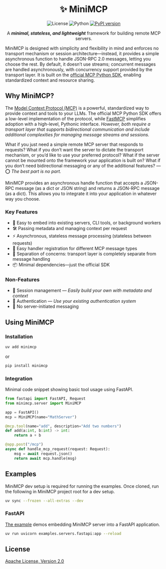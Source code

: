 <div align="center">

<!-- omit in toc -->
# ✨ MiniMCP

![License](https://img.shields.io/badge/License-Apache%202.0-blue.svg)
![Python](https://img.shields.io/badge/python-3.10%2B-blue)
[![PyPI version](https://img.shields.io/pypi/v/minimcp.svg)](https://pypi.org/project/minimcp/)

A _**minimal, stateless, and lightweight**_ framework for building remote MCP servers.
</div>

MiniMCP is designed with simplicity and flexibility in mind and enforces no transport mechanism or session architecture—instead, it provides a simple asynchronous function to handle JSON-RPC 2.0 messages, letting you choose the rest. By default, it doesn’t use streams; concurrent messages are handled asynchronously, with concurrency support provided by the transport layer. It is built on the [official MCP Python SDK](https://github.com/modelcontextprotocol/python-sdk), enabling standardized context and resource sharing.

## Why MiniMCP?

The [Model Context Protocol (MCP)](https://modelcontextprotocol.io) is a powerful, standardized way to provide context and tools to your LLMs. The official MCP Python SDK offers a low-level implementation of the protocol, while [FastMCP](https://github.com/jlowin/fastmcp) simplifies adoption with a high-level, Pythonic interface. _However, both require a transport layer that supports bidirectional communication and include additional complexities for managing message streams and sessions._

What if you just need a simple remote MCP server that responds to requests? What if you don’t want the server to dictate the transport mechanism, or you’d like to use your preferred protocol? What if the server cannot be mounted onto the framework your application is built on? What if you don’t need bidirectional messaging or any of the additional features? — ⭕ _The best part is no part._

MiniMCP provides an asynchronous handle function that accepts a JSON-RPC message (as a dict or JSON string) and returns a JSON-RPC message (as a dict). This allows you to integrate it into your application in whatever way you choose.

### Key Features

- 🔗 Easy to embed into existing servers, CLI tools, or background workers
- 🛠 Passing metadata and managing context per request
- ⚡ Asynchronous, stateless message processing (stateless between requests)
- 📝 Easy handler registration for different MCP message types
- 🧩 Separation of concerns: transport layer is completely separate from message handling
- 📦 Minimal dependencies—just the official SDK

### Non-Features

- 🚫 Session management — _Easily build your own with metadata and context_
- 🚫 Authentication — _Use your existing authentication system_
- 🚫 No server-initiated messaging

## Using MiniMCP

### Installation

```bash
uv add minimcp
```

or

```bash
pip install minimcp
```

### Integration

Minimal code snippet showing basic tool usage using FastAPI.

```python
from fastapi import FastAPI, Request
from minimcp.server import MiniMCP

app = FastAPI()
mcp = MiniMCP(name="MathServer")

@mcp.tool(name="add", description="Add two numbers")
def add(a:int, b:int) -> int:
    return a + b

@app.post("/mcp")
async def handle_mcp_request(request: Request):
    msg = await request.json()
    return await mcp.handle(msg)
```

## Examples

MiniMCP dev setup is required for running the examples. Once cloned, run the following in MiniMCP project root for a dev setup.

```bash
uv sync --frozen --all-extras --dev
```

### FastAPI

[The example](https://github.com/sreenaths/minimcp/blob/main/examples/servers/fastapi.py) demos embedding MiniMCP server into a FastAPI application.

```bash
uv run uvicorn examples.servers.fastapi:app --reload
```

## License

[Apache License, Version 2.0](https://github.com/sreenaths/minimcp/blob/main/LICENSE)
